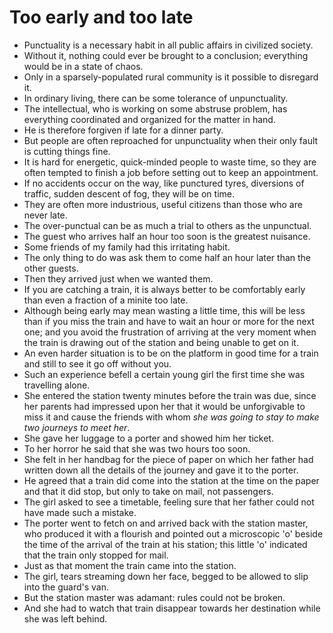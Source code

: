 # Too early and too late

- Punctuality is a necessary habit in all public affairs in civilized society.
- Without it, nothing could ever be brought to a conclusion; everything would be in a state of chaos.
- Only in a sparsely-populated rural community is it possible to disregard it.
- In ordinary living, there can be some tolerance of unpunctuality.
- The intellectual, who is working on some abstruse problem, has everything coordinated and organized for the matter in hand.
- He is therefore forgiven if late for a dinner party.
- But people are often reproached for unpunctuality when their only fault is cutting things fine.
- It is hard for energetic, quick-minded people to waste time, so they are often tempted to finish a job before setting out to keep an appointment.
- If no accidents occur on the way, like punctured tyres, diversions of traffic, sudden descent of fog, they will be on time.
- They are often more industrious, useful citizens than those who are never late.
- The over-punctual can be as much a trial to others as the unpunctual.
- The guest who arrives half an hour too soon is the greatest nuisance.
- Some friends of my family had this irritating habit.
- The only thing to do was ask them to come half an hour later than the other guests.
- Then they arrived just when we wanted them.
- If you are catching a train, it is always better to be comfortably early than even a fraction of a minite too late.
- Although being early may mean wasting a little time, this will be less than if you miss the train and have to wait an hour or more for the next one; and you avoid the frustration of arriving at the very moment when the train is drawing out of the station and being unable to get on it.
- An even harder situation is to be on the platform in good time for a train and still to see it go off without you.
- Such an experience befell a certain young girl the first time she was travelling alone.
- She entered the station twenty minutes before the train was due, since her parents had impressed upon her that it would be unforgivable to miss it and cause the friends with whom *she was going to stay to make two journeys to meet her*.
- She gave her luggage to a porter and showed him her ticket.
- To her horror he said that she was two hours too soon.
- She felt in her handbag for the piece of paper on which her father had written down all the details of the journey and gave it to the porter.
- He agreed that a train did come into the station at the time on the paper and that it did stop, but only to take on mail, not passengers.
- The girl asked to see a timetable, feeling sure that her father could not have made such a mistake.
- The porter went to fetch on and arrived back with the station master, who produced it with a flourish and pointed out a microscopic 'o' beside the time of the arrival of the train at his station; this little 'o' indicated that the train only stopped for mail.
- Just as that moment the train came into the station.
- The girl, tears streaming down her face, begged to be allowed to slip into the guard's van.
- But the station master was adamant: rules could not be broken.
- And she had to watch that train disappear towards her destination while she was left behind.
